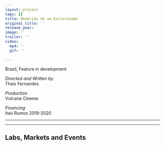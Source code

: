 ```yaml
---
layout: project
tags: []
title: Memórias de um Esclerosado
original_title: ''
release_year: 
image: ''
trailer: ''
video:
  mp4: ''
  gif: ''

---
```

Brazil, Feature in development

_Directed and Written by_  
Thais Fernandes

_Production_  
Vulcana Cinema

_Financing_  
Itaú Rumos 2019-2020

***

***

## Labs, Markets and Events